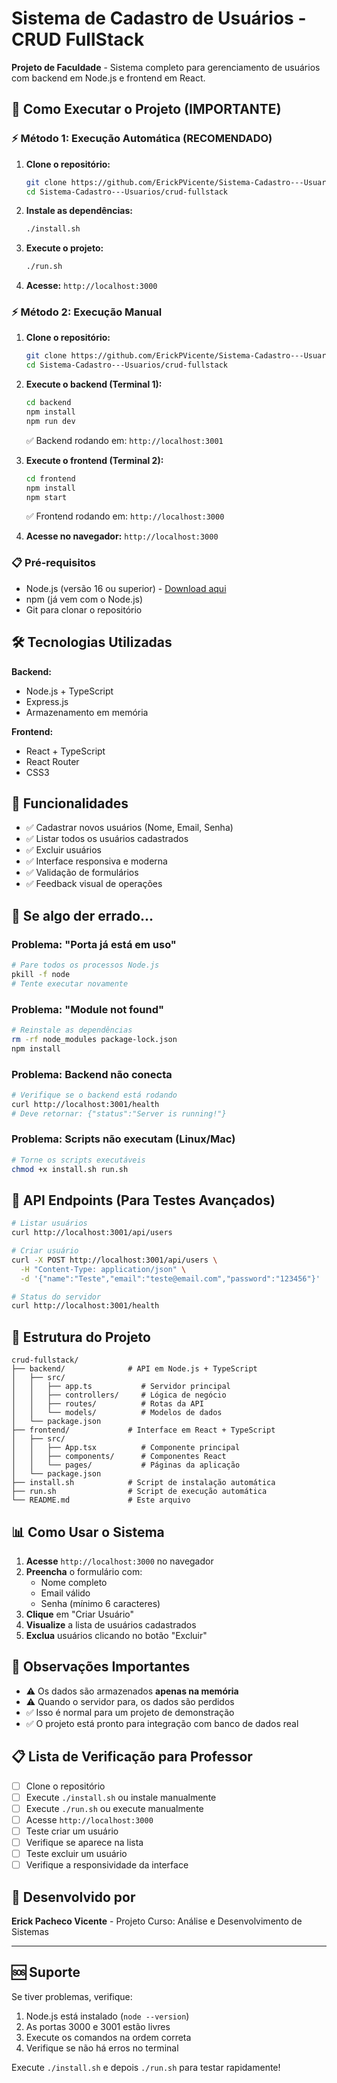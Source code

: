 # Sistema de Cadastro de Usuários - CRUD FullStack

**Projeto de Faculdade** - Sistema completo para gerenciamento de usuários com backend em Node.js e frontend em React.

## 🚀 Como Executar o Projeto (IMPORTANTE)

### ⚡ Método 1: Execução Automática (RECOMENDADO)

1. **Clone o repositório:**
   ```bash
   git clone https://github.com/ErickPVicente/Sistema-Cadastro---Usuarios.git
   cd Sistema-Cadastro---Usuarios/crud-fullstack
   ```

2. **Instale as dependências:**
   ```bash
   ./install.sh
   ```

3. **Execute o projeto:**
   ```bash
   ./run.sh
   ```

4. **Acesse:** `http://localhost:3000`

### ⚡ Método 2: Execução Manual

1. **Clone o repositório:**
   ```bash
   git clone https://github.com/ErickPVicente/Sistema-Cadastro---Usuarios.git
   cd Sistema-Cadastro---Usuarios/crud-fullstack
   ```

2. **Execute o backend (Terminal 1):**
   ```bash
   cd backend
   npm install
   npm run dev
   ```
   ✅ Backend rodando em: `http://localhost:3001`

3. **Execute o frontend (Terminal 2):**
   ```bash
   cd frontend
   npm install
   npm start
   ```
   ✅ Frontend rodando em: `http://localhost:3000`

4. **Acesse no navegador:** `http://localhost:3000`

### 📋 Pré-requisitos

- Node.js (versão 16 ou superior) - [Download aqui](https://nodejs.org/)
- npm (já vem com o Node.js)
- Git para clonar o repositório

## 🛠️ Tecnologias Utilizadas

**Backend:**
- Node.js + TypeScript
- Express.js
- Armazenamento em memória

**Frontend:**
- React + TypeScript
- React Router
- CSS3

## 📱 Funcionalidades

- ✅ Cadastrar novos usuários (Nome, Email, Senha)
- ✅ Listar todos os usuários cadastrados
- ✅ Excluir usuários
- ✅ Interface responsiva e moderna
- ✅ Validação de formulários
- ✅ Feedback visual de operações

## 🔧 Se algo der errado...

### Problema: "Porta já está em uso"
```bash
# Pare todos os processos Node.js
pkill -f node
# Tente executar novamente
```

### Problema: "Module not found"
```bash
# Reinstale as dependências
rm -rf node_modules package-lock.json
npm install
```

### Problema: Backend não conecta
```bash
# Verifique se o backend está rodando
curl http://localhost:3001/health
# Deve retornar: {"status":"Server is running!"}
```

### Problema: Scripts não executam (Linux/Mac)
```bash
# Torne os scripts executáveis
chmod +x install.sh run.sh
```

## 📡 API Endpoints (Para Testes Avançados)

```bash
# Listar usuários
curl http://localhost:3001/api/users

# Criar usuário
curl -X POST http://localhost:3001/api/users \
  -H "Content-Type: application/json" \
  -d '{"name":"Teste","email":"teste@email.com","password":"123456"}'

# Status do servidor
curl http://localhost:3001/health
```

## 📁 Estrutura do Projeto

```
crud-fullstack/
├── backend/              # API em Node.js + TypeScript
│   ├── src/
│   │   ├── app.ts           # Servidor principal
│   │   ├── controllers/     # Lógica de negócio
│   │   ├── routes/          # Rotas da API
│   │   └── models/          # Modelos de dados
│   └── package.json
├── frontend/             # Interface em React + TypeScript
│   ├── src/
│   │   ├── App.tsx          # Componente principal
│   │   ├── components/      # Componentes React
│   │   └── pages/           # Páginas da aplicação
│   └── package.json
├── install.sh            # Script de instalação automática
├── run.sh                # Script de execução automática
└── README.md             # Este arquivo
```

## 📊 Como Usar o Sistema

1. **Acesse** `http://localhost:3000` no navegador
2. **Preencha** o formulário com:
   - Nome completo
   - Email válido
   - Senha (mínimo 6 caracteres)
3. **Clique** em "Criar Usuário"
4. **Visualize** a lista de usuários cadastrados
5. **Exclua** usuários clicando no botão "Excluir"

## 💾 Observações Importantes

- ⚠️ Os dados são armazenados **apenas na memória**
- ⚠️ Quando o servidor para, os dados são perdidos
- ✅ Isso é normal para um projeto de demonstração
- ✅ O projeto está pronto para integração com banco de dados real

## 📋 Lista de Verificação para Professor

- [ ] Clone o repositório
- [ ] Execute `./install.sh` ou instale manualmente
- [ ] Execute `./run.sh` ou execute manualmente
- [ ] Acesse `http://localhost:3000`
- [ ] Teste criar um usuário
- [ ] Verifique se aparece na lista
- [ ] Teste excluir um usuário
- [ ] Verifique a responsividade da interface

## 👤 Desenvolvido por

**Erick Pacheco Vicente** - Projeto Curso: Análise e Desenvolvimento de Sistemas

---

## 🆘 Suporte

Se tiver problemas, verifique:
1. Node.js está instalado (`node --version`)
2. As portas 3000 e 3001 estão livres
3. Execute os comandos na ordem correta
4. Verifique se não há erros no terminal

Execute `./install.sh` e depois `./run.sh` para testar rapidamente!
